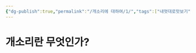 ```yaml
---
{"dg-publish":true,"permalink":"/개소리에 대하여/1/","tags":["내멋대로맛보기","개소리에대하여"],"created":"2024-02-21T11:44:13.448+09:00","updated":"2024-02-21T12:01:28.585+09:00"}
---
```


# 개소리란 무엇인가?
